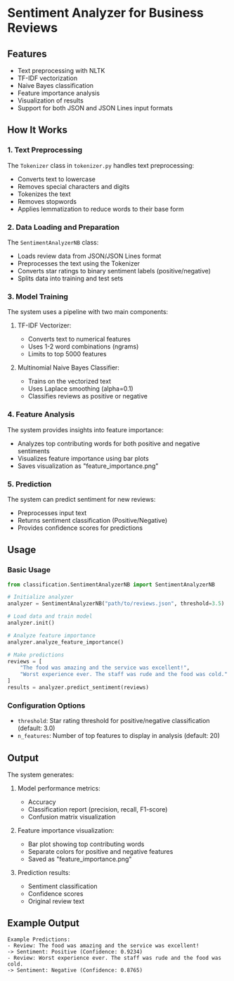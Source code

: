 # Sentiment Analyzer for Business Reviews

## Features

- Text preprocessing with NLTK
- TF-IDF vectorization
- Naive Bayes classification
- Feature importance analysis
- Visualization of results
- Support for both JSON and JSON Lines input formats

## How It Works

### 1. Text Preprocessing

The `Tokenizer` class in `tokenizer.py` handles text preprocessing:

- Converts text to lowercase
- Removes special characters and digits
- Tokenizes the text
- Removes stopwords
- Applies lemmatization to reduce words to their base form

### 2. Data Loading and Preparation

The `SentimentAnalyzerNB` class:

- Loads review data from JSON/JSON Lines format
- Preprocesses the text using the Tokenizer
- Converts star ratings to binary sentiment labels (positive/negative)
- Splits data into training and test sets

### 3. Model Training

The system uses a pipeline with two main components:

1. TF-IDF Vectorizer:

   - Converts text to numerical features
   - Uses 1-2 word combinations (ngrams)
   - Limits to top 5000 features

2. Multinomial Naive Bayes Classifier:
   - Trains on the vectorized text
   - Uses Laplace smoothing (alpha=0.1)
   - Classifies reviews as positive or negative

### 4. Feature Analysis

The system provides insights into feature importance:

- Analyzes top contributing words for both positive and negative sentiments
- Visualizes feature importance using bar plots
- Saves visualization as "feature_importance.png"

### 5. Prediction

The system can predict sentiment for new reviews:

- Preprocesses input text
- Returns sentiment classification (Positive/Negative)
- Provides confidence scores for predictions

## Usage

### Basic Usage

```python
from classification.SentimentAnalyzerNB import SentimentAnalyzerNB

# Initialize analyzer
analyzer = SentimentAnalyzerNB("path/to/reviews.json", threshold=3.5)

# Load data and train model
analyzer.init()

# Analyze feature importance
analyzer.analyze_feature_importance()

# Make predictions
reviews = [
    "The food was amazing and the service was excellent!",
    "Worst experience ever. The staff was rude and the food was cold."
]
results = analyzer.predict_sentiment(reviews)
```

### Configuration Options

- `threshold`: Star rating threshold for positive/negative classification (default: 3.0)
- `n_features`: Number of top features to display in analysis (default: 20)

## Output

The system generates:

1. Model performance metrics:

   - Accuracy
   - Classification report (precision, recall, F1-score)
   - Confusion matrix visualization

2. Feature importance visualization:

   - Bar plot showing top contributing words
   - Separate colors for positive and negative features
   - Saved as "feature_importance.png"

3. Prediction results:
   - Sentiment classification
   - Confidence scores
   - Original review text

## Example Output

```
Example Predictions:
- Review: The food was amazing and the service was excellent!
-> Sentiment: Positive (Confidence: 0.9234)
- Review: Worst experience ever. The staff was rude and the food was cold.
-> Sentiment: Negative (Confidence: 0.8765)
```
